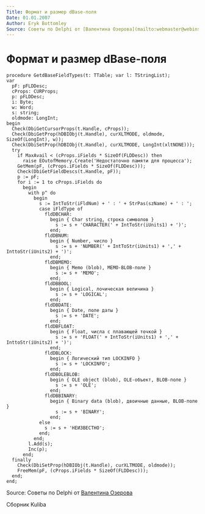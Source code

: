 ```yaml
---
Title: Формат и размер dBase-поля
Date: 01.01.2007
Author: Eryk Bottomley
Source: Советы по Delphi от [Валентина Озерова](mailto:webmaster@webinspector.com)
---
```



Формат и размер dBase-поля
==========================

    procedure GetdBaseFieldTypes(t: TTable; var l: TStringList);
    var
      pF: pFLDDesc;
      cProps: CURProps;
      p: pFLDDesc;
      i: Byte;
      w: Word;
      s: string;
      oldmode: LongInt;
    begin
      Check(DbiGetCursorProps(t.Handle, cProps));
      Check(DbiGetProp(hDBIObj(t.Handle), curXLTMODE, oldmode, SizeOf(LongInt), w));
      Check(DbiSetProp(hDBIObj(t.Handle), curXLTMODE, LongInt(xltNONE)));
      try
        if MaxAvail < (cProps.iFields * SizeOf(FLDDesc)) then
          raise EOutofMemory.Create('Недостаточно памяти для процесса');
        GetMem(pF, (cProps.iFields * SizeOf(FLDDesc)));
        Check(DbiGetFieldDescs(t.Handle, pF));
        p := pF;
        for i := 1 to cProps.iFields do
          begin
            with p^ do
              begin
                s := IntToStr(iFldNum) + ' : ' + StrPas(szName) + ' : ';
                case iFldType of
                  fldDBCHAR:
                    begin { Char string, строка символов }
                      s := s + 'CHARACTER(' + IntToStr(iUnits1) + ')';
                    end;
                  fldDBNUM:
                    begin { Number, число }
                      s := s + 'NUMBER(' + IntToStr(iUnits1) + ',' + InttoStr(iUnits2) + ')';
                    end;
                  fldDBMEMO:
                    begin { Memo (blob), МEMO-BLOB-поле }
                      s := s + 'MEMO';
                    end;
                  fldDBBOOL:
                    begin { Logical, лочическая величина }
                      s := s + 'LOGICAL';
                    end;
                  fldDBDATE:
                    begin { Date, поле даты }
                      s := s + 'DATE';
                    end;
                  fldDBFLOAT:
                    begin { Float, числа с плавающей точкой }
                      s := s + 'FLOAT(' + IntToStr(iUnits1) + ',' + InttoStr(iUnits2) + ')';
                    end;
                  fldDBLOCK:
                    begin { Логический тип LOCKINFO }
                      s := s + 'LOCKINFO';
                    end;
                  fldDBOLEBLOB:
                    begin { OLE object (blob), OLE-объект, BLOB-поле }
                      s := s + 'OLE';
                    end;
                  fldDBBINARY:
                    begin { Binary data (blob), двоичные данные, BLOB-поле }
                      s := s + 'BINARY';
                    end;
                else
                  s := s + 'НЕИЗВЕСТНО';
                end;
              end;
            l.Add(s);
            Inc(p);
          end;
      finally
        Check(DbiSetProp(hDBIObj(t.Handle), curXLTMODE, oldmode));
        FreeMem(pF, (cProps.iFields * SizeOf(FLDDesc)));
      end;
    end;


Source: Советы по Delphi от [Валентина Озерова](mailto:webmaster@webinspector.com)

Сборник Kuliba

